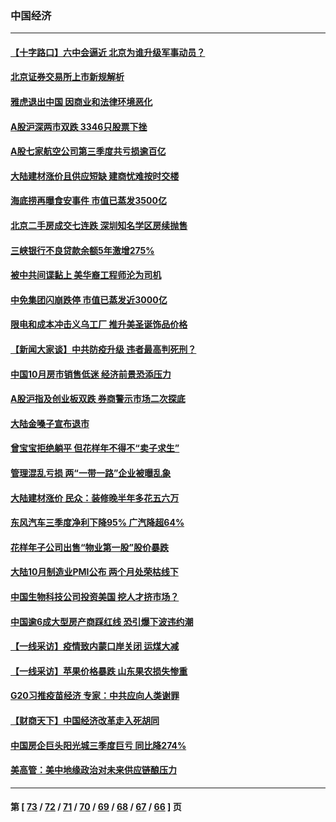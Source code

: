 ### 中国经济
---
#### [【十字路口】六中会逼近 北京为谁升级军事动员？](../../pages/ncid283/n13347859.md) 
#### [北京证券交易所上市新规解析](../../pages/ncid283/n13348292.md) 
#### [雅虎退出中国 因商业和法律环境恶化](../../pages/ncid283/n13348072.md) 
#### [A股沪深两市双跌 3346只股票下挫](../../pages/ncid283/n13347182.md) 
#### [A股七家航空公司第三季度共亏损逾百亿](../../pages/ncid283/n13346674.md) 
#### [大陆建材涨价且供应短缺 建商忧难按时交楼](../../pages/ncid283/n13346440.md) 
#### [海底捞再曝食安事件 市值已蒸发3500亿](../../pages/ncid283/n13346256.md) 
#### [北京二手房成交七连跌 深圳知名学区房续抛售](../../pages/ncid283/n13346203.md) 
#### [三峡银行不良贷款余额5年激增275%](../../pages/ncid283/n13346127.md) 
#### [被中共间谍黏上 美华裔工程师沦为司机](../../pages/ncid283/n13346108.md) 
#### [中免集团闪崩跌停 市值已蒸发近3000亿](../../pages/ncid283/n13345987.md) 
#### [限电和成本冲击义乌工厂 推升美圣诞饰品价格](../../pages/ncid283/n13345663.md) 
#### [【新闻大家谈】中共防疫升级 违者最高判死刑？](../../pages/ncid283/n13345290.md) 
#### [中国10月房市销售低迷 经济前景恐添压力](../../pages/ncid283/n13345243.md) 
#### [A股沪指及创业板双跌 券商警示市场二次探底](../../pages/ncid283/n13344928.md) 
#### [大陆金嗓子宣布退市](../../pages/ncid283/n13344572.md) 
#### [曾宝宝拒绝躺平 但花样年不得不“卖子求生”](../../pages/ncid283/n13343900.md) 
#### [管理混乱亏损 两“一带一路”企业被曝乱象](../../pages/ncid283/n13343778.md) 
#### [大陆建材涨价 民众：装修晚半年多花五六万](../../pages/ncid283/n13344173.md) 
#### [东风汽车三季度净利下降95% 广汽降超64%](../../pages/ncid283/n13343871.md) 
#### [花样年子公司出售“物业第一股”股价暴跌](../../pages/ncid283/n13343548.md) 
#### [大陆10月制造业PMI公布 两个月处荣枯线下](../../pages/ncid283/n13343593.md) 
#### [中国生物科技公司投资美国 挖人才挤市场？](../../pages/ncid283/n13325074.md) 
#### [中国逾6成大型房产商踩红线 恐引爆下波违约潮](../../pages/ncid283/n13342928.md) 
#### [【一线采访】疫情致内蒙口岸关闭 运煤大减](../../pages/ncid283/n13342505.md) 
#### [【一线采访】苹果价格暴跌 山东果农损失惨重](../../pages/ncid283/n13341901.md) 
#### [G20习推疫苗经济 专家：中共应向人类谢罪](../../pages/ncid283/n13341857.md) 
#### [【财商天下】中国经济改革走入死胡同](../../pages/ncid283/n13341837.md) 
#### [中国房企巨头阳光城三季度巨亏 同比降274%](../../pages/ncid283/n13341749.md) 
#### [美高管：美中地缘政治对未来供应链酿压力](../../pages/ncid283/n13341619.md) 

---
#### 第 [ [73](./73.md) / [72](./72.md) / [71](./71.md) / [70](./70.md) / [69](./69.md) / [68](./68.md) / [67](./67.md) / [66](./66.md) ] 页
